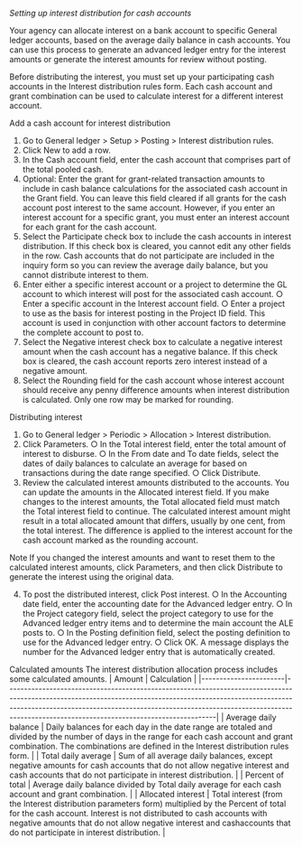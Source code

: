 *Setting up interest distribution for cash accounts*

Your agency can allocate interest on a bank account to specific General ledger accounts, based on the average daily balance in cash accounts. You can use this process to generate an advanced ledger entry for the interest amounts or generate the interest amounts for review without posting.

Before distributing the interest, you must set up your participating cash accounts in the Interest distribution rules form. Each cash account and grant combination can be used to calculate interest for a different interest account.

Add a cash account for interest distribution

1. Go to General ledger > Setup > Posting > Interest distribution rules.
2. Click New to add a row.
3. In the Cash account field, enter the cash account that comprises part of the total pooled cash.
4. Optional: Enter the grant for grant-related transaction amounts to include in cash balance calculations for the associated cash account in the Grant field. You can leave this field cleared if all grants for the cash account post interest to the same account. However, if you enter an interest account for a specific grant, you must enter an interest account for each grant for the cash account.
5. Select the Participate check box to include the cash accounts in interest distribution. If this check box is cleared, you cannot edit any other fields in the row. Cash accounts that do not participate are included in the inquiry form so you can review the average daily balance, but you cannot distribute interest to them.
6. Enter either a specific interest account or a project to determine the GL account to which interest will post for the associated cash account. 
  ○ Enter a specific account in the Interest account field.
  ○ Enter a project to use as the basis for interest posting in the Project ID field. This account is used in conjunction with other account factors to determine the complete account to post to.
7. Select the Negative interest check box to calculate a negative interest amount when the cash account has a negative balance. If this check box is cleared, the cash account reports zero interest instead of a negative amount.
8. Select the Rounding field for the cash account whose interest account should receive any penny difference amounts when interest distribution is calculated. Only one row may be marked for rounding.

Distributing interest
1. Go to General ledger > Periodic > Allocation > Interest distribution.
2. Click Parameters. 
  ○ In the Total interest field, enter the total amount of interest to disburse.
  ○ In the From date and To date fields, select the dates of daily balances to calculate an average for based on transactions during the date range specified.
  ○ Click Distribute.
3. Review the calculated interest amounts distributed to the accounts. You can update the amounts in the Allocated interest field. If you make changes to the interest amounts, the Total allocated field must match the Total interest field to continue.  The calculated interest amount might result in a total allocated amount that differs, usually by one cent, from the total interest. The difference is applied to the interest account for the cash account marked as the rounding account. 


Note
If you changed the interest amounts and want to reset them to the calculated interest amounts, click Parameters, and then click Distribute to generate the interest using the original data.

4. To post the distributed interest, click Post interest. 
  ○ In the Accounting date field, enter the accounting date for the Advanced ledger entry.
  ○ In the Project category field, select the project category to use for the Advanced ledger entry items and to determine the main account the ALE posts to.
  ○ In the Posting definition field, select the posting definition to use for the Advanced ledger entry.
  ○ Click OK. A message displays the number for the Advanced ledger entry that is automatically created.

Calculated amounts
The interest distribution allocation process includes some calculated amounts.
| Amount                | Calculation                                                                                                                                                                                                                                                                                        |
|-----------------------|----------------------------------------------------------------------------------------------------------------------------------------------------------------------------------------------------------------------------------------------------------------------------------------------------|
| Average daily balance | Daily balances for each day in the date range are totaled and divided by the number of days in the range for each cash account and grant combination. The combinations are defined in the Interest distribution rules form.                                                                        |
| Total daily average   | Sum of all average daily balances, except negative amounts for cash accounts that do not allow negative interest and cash accounts that do not participate in interest distribution.                                                                                                               |
| Percent of total      | Average daily balance divided by Total daily average for each cash account and grant combination.                                                                                                                                                                                                  |
| Allocated interest    | Total interest (from the Interest distribution parameters form) multiplied by the Percent of total for the cash account. Interest is not distributed to cash accounts with negative amounts that do not allow negative interest and cashaccounts that do not participate in interest distribution. |







